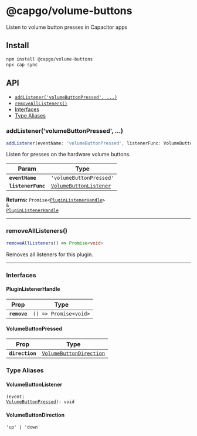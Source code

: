# @capgo/volume-buttons

Listen to volume button presses in Capacitor apps

## Install

```bash
npm install @capgo/volume-buttons
npx cap sync
```

## API

<docgen-index>

* [`addListener('volumeButtonPressed', ...)`](#addlistenervolumebuttonpressed-)
* [`removeAllListeners()`](#removealllisteners)
* [Interfaces](#interfaces)
* [Type Aliases](#type-aliases)

</docgen-index>

<docgen-api>
<!--Update the source file JSDoc comments and rerun docgen to update the docs below-->

### addListener('volumeButtonPressed', ...)

```typescript
addListener(eventName: 'volumeButtonPressed', listenerFunc: VolumeButtonListener) => Promise<PluginListenerHandle> & PluginListenerHandle
```

Listen for presses on the hardware volume buttons.

| Param              | Type                                                                  |
| ------------------ | --------------------------------------------------------------------- |
| **`eventName`**    | <code>'volumeButtonPressed'</code>                                    |
| **`listenerFunc`** | <code><a href="#volumebuttonlistener">VolumeButtonListener</a></code> |

**Returns:** <code>Promise&lt;<a href="#pluginlistenerhandle">PluginListenerHandle</a>&gt; & <a href="#pluginlistenerhandle">PluginListenerHandle</a></code>

--------------------


### removeAllListeners()

```typescript
removeAllListeners() => Promise<void>
```

Removes all listeners for this plugin.

--------------------


### Interfaces


#### PluginListenerHandle

| Prop         | Type                                      |
| ------------ | ----------------------------------------- |
| **`remove`** | <code>() =&gt; Promise&lt;void&gt;</code> |


#### VolumeButtonPressed

| Prop            | Type                                                                    |
| --------------- | ----------------------------------------------------------------------- |
| **`direction`** | <code><a href="#volumebuttondirection">VolumeButtonDirection</a></code> |


### Type Aliases


#### VolumeButtonListener

<code>(event: <a href="#volumebuttonpressed">VolumeButtonPressed</a>): void</code>


#### VolumeButtonDirection

<code>'up' | 'down'</code>

</docgen-api>
